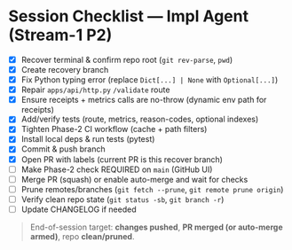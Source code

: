 # Session Checklist — Impl Agent (Stream-1 P2)

- [x] Recover terminal & confirm repo root (`git rev-parse`, `pwd`)
- [x] Create recovery branch
- [x] Fix Python typing error (replace `Dict[...] | None` with `Optional[...]`)
- [x] Repair `apps/api/http.py` `/validate` route
- [x] Ensure receipts + metrics calls are no-throw (dynamic env path for receipts)
- [x] Add/verify tests (route, metrics, reason-codes, optional indexes)
- [x] Tighten Phase-2 CI workflow (cache + path filters)
- [x] Install local deps & run tests (pytest)
- [x] Commit & push branch
- [x] Open PR with labels (current PR is this recover branch)
- [ ] Make Phase-2 check REQUIRED on `main` (GitHub UI)
- [ ] Merge PR (squash) or enable auto-merge and wait for checks
- [ ] Prune remotes/branches (`git fetch --prune`, `git remote prune origin`)
- [ ] Verify clean repo state (`git status -sb`, `git branch -r`)
- [ ] Update CHANGELOG if needed

> End-of-session target: **changes pushed**, **PR merged (or auto-merge armed)**, repo **clean/pruned**.
